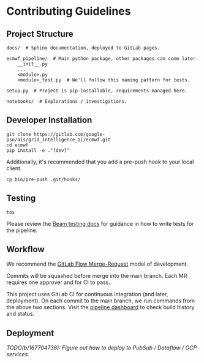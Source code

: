 # Contributing Guidelines

## Project Structure 
    
```
docs/  # Sphinx documentation, deployed to GitLab pages.

ecmwf_pipeline/  # Main python package, other packages can come later.
    __init__.py  
    ...  
    <module>.py
    <module>_test.py  # We'll follow this naming pattern for tests.
    
setup.py  # Project is pip-installable, requirements managed here.

notebooks/  # Explorations / investigations.
```

## Developer Installation

```
git clone https://gitlab.com/google-pso/ais/grid_intelligence_ai/ecmwf.git
cd ecmwf
pip install -e ."[dev]"
```

Additionally, it's recommended that you add a pre-push hook to your local client.
```
cp bin/pre-push .git/hooks/
```

## Testing

```
tox
```

Please review the [Beam testing docs](https://beam.apache.org/documentation/pipelines/test-your-pipeline/) for
guidance in how to write tests for the pipeline.

## Workflow

We recommend the [GitLab Flow Merge-Request](https://about.gitlab.com/blog/2016/10/25/gitlab-workflow-an-overview/#code-review-with-gitlab) model of development.

Commits will be squashed before merge into the main branch. Each MR requires one approver and for CI to pass.

This project uses GitLab CI for continuous integration (and later, deployment). On each commit to 
the main branch, we run commands from the above two sections. Visit the [pipeline dashboard](https://gitlab.com/google-pso/ais/grid_intelligence_ai/ecmwf/-/pipelines)
to check build history and status.

## Deployment

_TODO(b/167704736): Figure out how to deploy to PubSub / Dataflow / GCP services._
